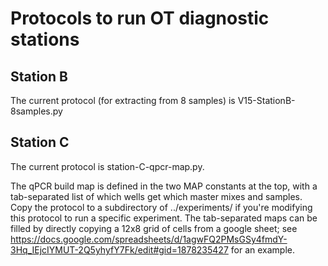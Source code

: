 # Protocols to run OT diagnostic stations

## Station B
The current protocol (for extracting from 8 samples) is V15-StationB-8samples.py

## Station C
The current protocol is station-C-qpcr-map.py.

The qPCR build map is defined in the two MAP constants at the top, with a tab-separated list of which wells get which master mixes and samples. Copy the protocol to a subdirectory of ../experiments/
if you're modifying this protocol to run a specific experiment. The tab-separated maps can be filled by directly copying a 12x8 grid of cells from a google sheet; see
https://docs.google.com/spreadsheets/d/1agwFQ2PMsGSy4fmdY-3Hq_IEjcIYMUT-2Q5yhyfY7Fk/edit#gid=1878235427 for an example.
